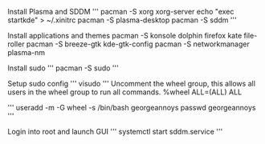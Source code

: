 Install Plasma and SDDM
'''
pacman -S xorg xorg-server
echo "exec startkde" > ~/.xinitrc
pacman -S plasma-desktop
pacman -S sddm
'''

Install applications and themes
pacman -S konsole dolphin firefox kate file-roller
pacman -S breeze-gtk kde-gtk-config
pacman -S networkmanager plasma-nm

Install sudo
'''
pacman -S sudo
'''

Setup sudo config
'''
visudo
'''
Uncomment the wheel group, this allows all users in the wheel group to run all commands.
    %wheel ALL=(ALL) ALL

'''
useradd -m -G wheel -s /bin/bash georgeannoys
passwd georgeannoys
'''

Login into root and launch GUI
'''
systemctl start sddm.service
'''